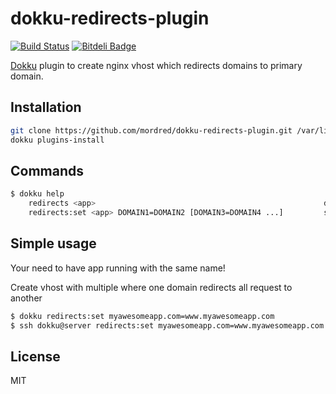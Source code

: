 # dokku-redirects-plugin

[![Build Status](https://travis-ci.org/Mordred/dokku-redirects-plugin.png?branch=master)](https://travis-ci.org/Mordred/dokku-redirects-plugin)
[![Bitdeli Badge](https://d2weczhvl823v0.cloudfront.net/Mordred/dokku-redirects-plugin/trend.png)](https://bitdeli.com/free "Bitdeli Badge")

[Dokku](https://github.com/progrium/dokku) plugin to create nginx vhost which redirects domains to primary domain.

## Installation

```bash
git clone https://github.com/mordred/dokku-redirects-plugin.git /var/lib/dokku/plugins/redirects-plugin
dokku plugins-install
```

## Commands

```bash
$ dokku help
    redirects <app>                                                   display redirects for an app
    redirects:set <app> DOMAIN1=DOMAIN2 [DOMAIN3=DOMAIN4 ...]         set one or more domains redirects
```

## Simple usage

Your need to have app running with the same name!

Create vhost with multiple where one domain redirects all request to another 

```bash
$ dokku redirects:set myawesomeapp.com=www.myawesomeapp.com            # Server side
$ ssh dokku@server redirects:set myawesomeapp.com=www.myawesomeapp.com # Client side
```

## License
MIT
